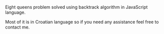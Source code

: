 Eight queens problem solved using backtrack algorithm in JavaScript language.


Most of it is in Croatian language so if you need any assistance feel free to contact me. 
